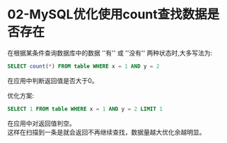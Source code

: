 # 02-MySQL优化使用count查找数据是否存在

在根据某条件查询数据库中的数据 ''有'' 或 ''没有'' 两种状态时,大多写法为:
```sql
SELECT count(*) FROM table WHERE x = 1 AND y = 2
```

在应用中判断返回值是否大于0。

优化方案:
```sql
SELECT 1 FROM table WHERE x = 1 AND y = 2 LIMIT 1
```

在应用中对返回值判空。  
这样在扫描到一条是就会返回不再继续查找，数据量越大优化余越明显。   




